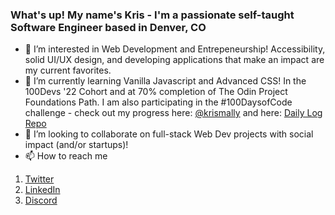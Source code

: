 ### What's up! My name's Kris - I'm a passionate self-taught Software Engineer based in Denver, CO

- 👀 I’m interested in Web Development and Entrepeneurship! Accessibility, solid UI/UX design, and developing applications that make an impact are my current favorites.
- 🌱 I’m currently learning Vanilla Javascript and Advanced CSS! In the 100Devs '22 Cohort and at 70% completion of The Odin Project Foundations Path. I am also participating in the #100DaysofCode challenge - check out my progress here: [@krismally](twitter.com/krismally) and here: [Daily Log Repo](https://github.com/krismally/100-days-of-code/blob/main/log.md)
- 💞️ I’m looking to collaborate on full-stack Web Dev projects with social impact (and/or startups)! 
- 📫 How to reach me 
1. [Twitter](https://twitter.com/krismally)
2. [LinkedIn](https://www.linkedin.com/in/kris-mally/)
3. [Discord](https://discordapp.com/users/kristof#1458)

   

<!---
krismally/krismally is a ✨ special ✨ repository because its `README.md` (this file) appears on your GitHub profile.
You can click the Preview link to take a look at your changes.
--->
